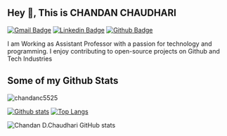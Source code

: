
## Hey 👋, This is CHANDAN CHAUDHARI
[![Gmail Badge](https://img.shields.io/badge/-chaudhari.chandan22@gmail.com-c14438?style=flat&logo=Gmail&logoColor=white&link=mailto:chaudhari.chandan22@gmail.com)](mailto:chaudhari.chandan22@gmail.com) 
[![Linkedin Badge](https://img.shields.io/badge/-chandanchaudhari-0072b1?style=flat&logo=Linkedin&logoColor=white&link=https://www.linkedin.com/in/chandanchaudhari/)](https://www.linkedin.com/in/chandanchaudhari/) [![Github Badge](https://img.shields.io/badge/-chandanc5525-grey?style=flat&logo=github&logoColor=white&link=https://github.com/chandanc5525/)](https://www.github.com/chandanc5525/) <p align='left'>I am Working as Assistant Professor with a passion for technology and programming. I enjoy contributing to open-source projects on Github and Tech Industries</p>
## Some of my Github Stats
<p align=left> <img src=https://komarev.com/ghpvc/?username=chandanc5525 alt=chandanc5525 /> </p>

[![Github stats](https://github-readme-stats.vercel.app/api?username=chandanc5525&show_icons=true&include_all_commits=true)](https://github.com/chandanc5525/github-readme-stats)
[![Top Langs](https://github-readme-stats.vercel.app/api/top-langs/?username=chandanc5525&layout=compact)](https://github.com/chandanc5525/github-readme-stats)




![Chandan D.Chaudhari GitHub stats](https://github-readme-stats.vercel.app/api?username=chandanc5525&show_icons=true)
